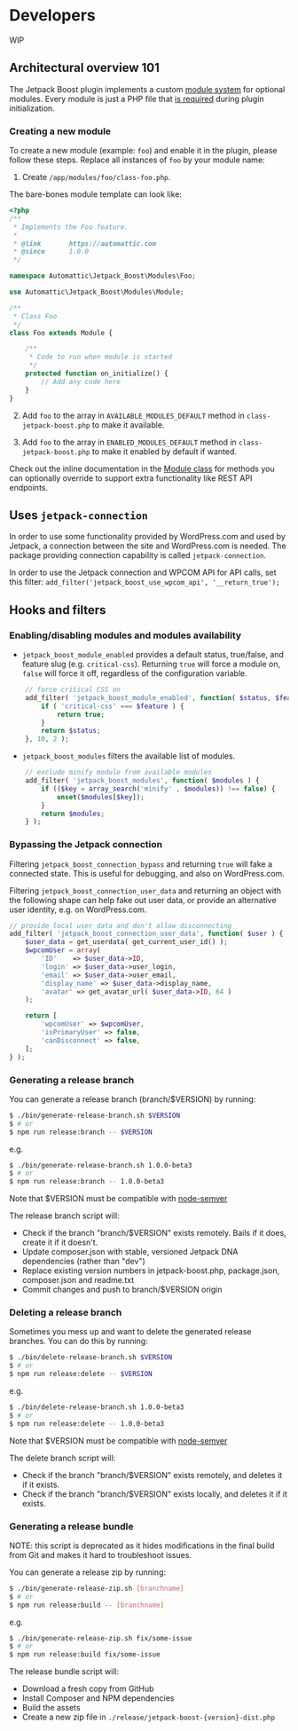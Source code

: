 # Developers

WIP

## Architectural overview 101

The Jetpack Boost plugin implements a custom [module system](https://github.com/Automattic/jetpack/tree/master/projects/plugins/boost/app/modules) for optional modules. Every module is just a PHP file that [is required](https://github.com/Automattic/jetpack-boost/blob/df0070ee7375ff0a84351efe5bc53d3d0a67ed5d/app/class-jetpack-boost.php#L107-L129) during plugin initialization.

### Creating a new module

To create a new module (example: `foo`) and enable it in the plugin, please follow these steps. Replace all instances of `foo` by your module name:

1.  Create `/app/modules/foo/class-foo.php`.

The bare-bones module template can look like:

```php
<?php
/**
 * Implements the Foo feature.
 *
 * @link       https://automattic.com
 * @since      1.0.0
 */

namespace Automattic\Jetpack_Boost\Modules\Foo;

use Automattic\Jetpack_Boost\Modules\Module;

/**
 * Class Foo
 */
class Foo extends Module {

	/**
	 * Code to run when module is started
	 */
	protected function on_initialize() {
        // Add any code here
	}
}
```

2.  Add `foo` to the array in `AVAILABLE_MODULES_DEFAULT` method in `class-jetpack-boost.php` to make it available.

3.  Add `foo` to the array in `ENABLED_MODULES_DEFAULT` method in `class-jetpack-boost.php` to make it enabled by default if wanted.

Check out the inline documentation in the [Module class](https://github.com/Automattic/jetpack/blob/master/projects/plugins/boost/app/modules/class-module.php) for methods you can optionally override to support extra functionality like REST API endpoints.

## Uses `jetpack-connection`

In order to use some functionality provided by WordPress.com and used by Jetpack, a connection between the site and WordPress.com is needed. The package providing connection capability is called `jetpack-connection`.

In order to use the Jetpack connection and WPCOM API for API calls, set this filter: `add_filter('jetpack_boost_use_wpcom_api', '__return_true');`

## Hooks and filters

### Enabling/disabling modules and modules availability

- `jetpack_boost_module_enabled` provides a default status, true/false, and feature slug (e.g. `critical-css`). Returning `true` will force a module on, `false` will force it off, regardless of the configuration variable.

```php
	// force critical CSS on
	add_filter( 'jetpack_boost_module_enabled', function( $status, $feature ) {
		if ( 'critical-css' === $feature ) {
			return true;
		}
		return $status;
	}, 10, 2 );
```

- `jetpack_boost_modules` filters the available list of modules.

```php
	// exclude minify module from available modules
	add_filter( 'jetpack_boost_modules', function( $modules ) {
		if (($key = array_search('minify' , $modules)) !== false) {
			unset($modules[$key]);
		}
		return $modules;
	} );
```

### Bypassing the Jetpack connection

Filtering `jetpack_boost_connection_bypass` and returning `true` will fake a connected state. This is useful for debugging, and also on WordPress.com.

Filtering `jetpack_boost_connection_user_data` and returning an object with the following shape can help fake out user data, or provide an alternative user identity, e.g. on WordPress.com.

```php
// provide local user data and don't allow disconnecting
add_filter( 'jetpack_boost_connection_user_data', function( $user ) {
	$user_data = get_userdata( get_current_user_id() );
	$wpcomUser = array(
		'ID'    => $user_data->ID,
		'login' => $user_data->user_login,
		'email' => $user_data->user_email,
		'display_name' => $user_data->display_name,
		'avatar' => get_avatar_url( $user_data->ID, 64 )
	);

	return [
		'wpcomUser' => $wpcomUser,
		'isPrimaryUser' => false,
		'canDisconnect' => false,
	];
} );
```

### Generating a release branch

You can generate a release branch (branch/$VERSION) by running:

```sh
$ ./bin/generate-release-branch.sh $VERSION
$ # or
$ npm run release:branch -- $VERSION
```

e.g.

```sh
$ ./bin/generate-release-branch.sh 1.0.0-beta3
$ # or
$ npm run release:branch -- 1.0.0-beta3
```

Note that $VERSION must be compatible with [node-semver](https://github.com/npm/node-semver)

The release branch script will:
 * Check if the branch "branch/$VERSION" exists remotely. Bails if it does, create it if it doesn't.
 * Update composer.json with stable, versioned Jetpack DNA dependencies (rather than "dev")
 * Replace existing version numbers in jetpack-boost.php, package.json, composer.json and readme.txt
 * Commit changes and push to branch/$VERSION origin

### Deleting a release branch

Sometimes you mess up and want to delete the generated release branches. You can do this by running:

```sh
$ ./bin/delete-release-branch.sh $VERSION
$ # or
$ npm run release:delete -- $VERSION
```

e.g.

```sh
$ ./bin/delete-release-branch.sh 1.0.0-beta3
$ # or
$ npm run release:delete -- 1.0.0-beta3
```

Note that $VERSION must be compatible with [node-semver](https://github.com/npm/node-semver)

The delete branch script will:
 * Check if the branch "branch/$VERSION" exists remotely, and deletes it if it exists.
 * Check if the branch "branch/$VERSION" exists locally, and deletes it if it exists.

### Generating a release bundle

NOTE: this script is deprecated as it hides modifications in the final build from Git and makes it hard to troubleshoot issues.

You can generate a release zip by running:

```sh
$ ./bin/generate-release-zip.sh [branchname]
$ # or
$ npm run release:build -- [branchname]
```

e.g.

```sh
$ ./bin/generate-release-zip.sh fix/some-issue
$ # or
$ npm run release:build fix/some-issue
```

The release bundle script will:
 * Download a fresh copy from GitHub
 * Install Composer and NPM dependencies
 * Build the assets
 * Create a new zip file in `./release/jetpack-boost-{version}-dist.php`
